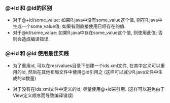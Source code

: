 

### @+id 和 @id的区别

* 对于@+id/some_value: 如果R.java中没有some_value这个值, 则在R.java中生成一个some_value值; 如果有则直接使用已经存在的值.
* 对于@id/some_value: 如果R.java中存在some_value这个值, 则使用此值; 否则会造成编译错误.



### @+id 和 @id 使用最佳实践
* 为了重用id, 可以在res/values目录下创建一个ids.xml文件, 在其中定义可以重用的id, 然后在其他布局文件中使用@id引用之 (这样可以减少R.java文件中生成的id数量)

* 对于没有在ids.xml文件中定义的id, 尽量使用@+id来引用. (这样可以避免由于View定义顺序而导致编译错误)

